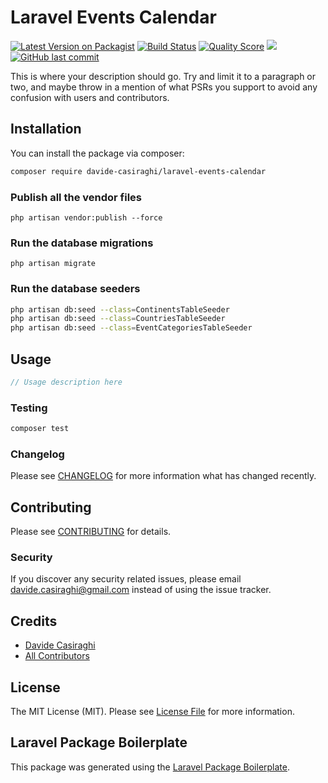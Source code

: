 # Laravel Events Calendar

[![Latest Version on Packagist](https://img.shields.io/packagist/v/davide-casiraghi/laravel-events-calendar.svg?style=flat-square)](https://packagist.org/packages/davide-casiraghi/laravel-events-calendar)
[![Build Status](https://img.shields.io/travis/davide-casiraghi/laravel-events-calendar/master.svg?style=flat-square)](https://travis-ci.org/davide-casiraghi/laravel-events-calendar)
[![Quality Score](https://img.shields.io/scrutinizer/g/davide-casiraghi/laravel-events-calendar.svg?style=flat-square)](https://scrutinizer-ci.com/g/davide-casiraghi/laravel-events-calendar)
<a href="https://codeclimate.com/github/davide-casiraghi/laravel-events-calendar/maintainability"><img src="https://api.codeclimate.com/v1/badges/f97a74037f25f1c29088/maintainability" /></a>
[![GitHub last commit](https://img.shields.io/github/last-commit/davide-casiraghi/laravel-events-calendar.svg)](https://github.com/davide-casiraghi/laravel-events-calendar) 


This is where your description should go. Try and limit it to a paragraph or two, and maybe throw in a mention of what PSRs you support to avoid any confusion with users and contributors.

## Installation

You can install the package via composer:

```bash
composer require davide-casiraghi/laravel-events-calendar
```

### Publish all the vendor files
```php artisan vendor:publish --force```

### Run the database migrations
```php artisan migrate```

### Run the database seeders
```bash
php artisan db:seed --class=ContinentsTableSeeder
php artisan db:seed --class=CountriesTableSeeder
php artisan db:seed --class=EventCategoriesTableSeeder
```
## Usage

``` php
// Usage description here
```

### Testing

``` bash
composer test
```

### Changelog

Please see [CHANGELOG](CHANGELOG.md) for more information what has changed recently.

## Contributing

Please see [CONTRIBUTING](CONTRIBUTING.md) for details.

### Security

If you discover any security related issues, please email davide.casiraghi@gmail.com instead of using the issue tracker.

## Credits

- [Davide Casiraghi](https://github.com/davide-casiraghi)
- [All Contributors](../../contributors)

## License

The MIT License (MIT). Please see [License File](LICENSE.md) for more information.

## Laravel Package Boilerplate

This package was generated using the [Laravel Package Boilerplate](https://laravelpackageboilerplate.com).

